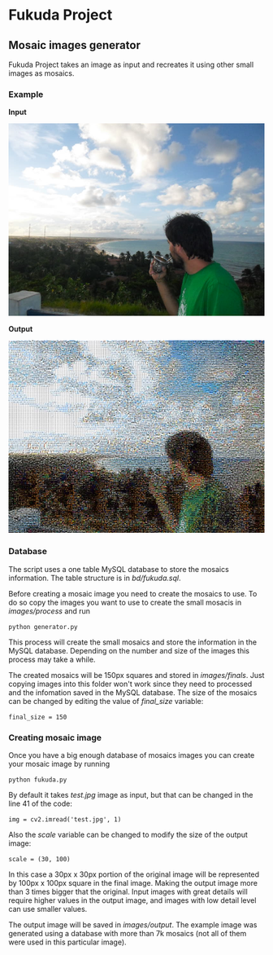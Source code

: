 # Fukuda Project
## Mosaic images generator

Fukuda Project takes an image as input and recreates it using other small images as mosaics.

### Example
**Input**

![Input image](https://raw.githubusercontent.com/AngelGris/fukuda-project/master/images/examples/20160906_original.jpg)

**Output**

![Output image](https://raw.githubusercontent.com/AngelGris/fukuda-project/master/images/examples/20160906_output.jpg)

### Database
The script uses a one table MySQL database to store the mosaics information. The table structure is in *bd/fukuda.sql*.

Before creating a mosaic image you need to create the mosaics to use. To do so copy the images you want to use to create the small mosacis in *images/process* and run

    python generator.py

This process will create the small mosaics and store the information in the MySQL database. Depending on the number and size of the images this process may take a while.

The created mosaics will be 150px squares and stored in *images/finals*. Just copying images into this folder won't work since they need to processed and the infomation saved in the MySQL database. The size of the mosaics can be changed by editing the value of *final_size* variable:

    final_size = 150

### Creating mosaic image
Once you have a big enough database of mosaics images you can create your mosaic image by running

    python fukuda.py

By default it takes *test.jpg* image as input, but that can be changed in the line 41 of the code:

    img = cv2.imread('test.jpg', 1)

Also the *scale* variable can be changed to modify the size of the output image:

    scale = (30, 100)

In this case a 30px x 30px portion of the original image will be represented by 100px x 100px square in the final image. Making the output image more than 3 times bigger that the original. Input images with great details will require higher values in the output image, and images with low detail level can use smaller values.

The output image will be saved in *images/output*. The example image was generated using a database with more than 7k mosaics (not all of them were used in this particular image).